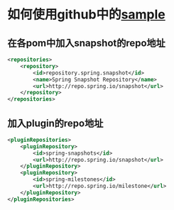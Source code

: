 # 如何使用github中的[sample]( https://github.com/spring-cloud/spring-cloud-config.git)

## 在各pom中加入snapshot的repo地址

```xml
<repositories>
    <repository>
        <id>repository.spring.snapshot</id>
        <name>Spring Snapshot Repository</name>
        <url>http://repo.spring.io/snapshot</url>
    </repository>
</repositories>
```

## 加入plugin的repo地址

```xml
<pluginRepositories>
    <pluginRepository>
        <id>spring-snapshots</id>
        <url>http://repo.spring.io/snapshot</url>
    </pluginRepository>
    <pluginRepository>
        <id>spring-milestones</id>
        <url>http://repo.spring.io/milestone</url>
    </pluginRepository>
</pluginRepositories>
```
